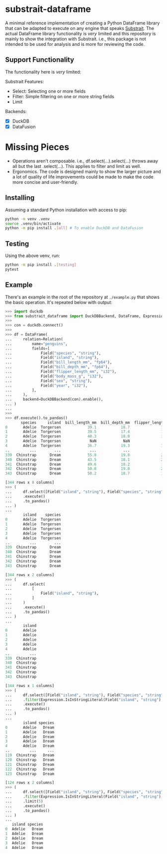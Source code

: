 # substrait-dataframe

A minimal reference implementation of creating a Python DataFrame library that can be adapted to execute on any engine that speaks [Substrait](https://substrait.io).
The actual DataFrame library functionality is _very_ limited and this repository is mainly to show the integration with Substrait.
i.e., this package is not intended to be used for analysis and is more for reviewing the code.

## Support Functionality

The functionality here is _very_ limited:

Substrait Features:

- Select: Selecting one or more fields
- Filter: Simple filtering on one or more string fields
- Limit

Backends:

- [x] DuckDB
- [x] DataFusion

# Missing Pieces

- Operations aren't composable. i.e., df.select(...).select(...) throws away all but the last .select(...). This applies to filter and limit as well.
- Ergonomics. The code is designed mainly to show the larger picture and a lot of quality of life improvements could be made to make the code more concise and user-friendly. 

## Installing

Assuming a standard Python installation with access to pip:

```sh
python -m venv .venv
source .venv/bin/activate
python -m pip install .[all] # To enable DuckDB and DataFusion
```

## Testing

Using the above venv, run:

```sh
python -m pip install .[testing]
pytest
```

## Example

There's an example in the root of the repository at `./example.py` that shows the basic operation.
It's repeated below with output:

```python
>>> import duckdb
>>> from substrait_dataframe import DuckDBBackend, DataFrame, Expression, Field, Relation
>>>
>>> con = duckdb.connect()
>>>
>>> df = DataFrame(
...     relation=Relation(
...         name="penguins",
...         fields=[
...             Field("species", "string"),
...             Field("island", "string"),
...             Field("bill_length_mm", "fp64"),
...             Field("bill_depth_mm", "fp64"),
...             Field("flipper_length_mm", "i32"),
...             Field("body_mass_g", "i32"),
...             Field("sex", "string"),
...             Field("year", "i32"),
...         ],
...     ),
...     backend=DuckDBBackend(con).enable(),
... )
...
>>>
>>> df.execute().to_pandas()
       species     island  bill_length_mm  bill_depth_mm  flipper_length_mm  body_mass_g     sex  year
0       Adelie  Torgersen            39.1           18.7              181.0       3750.0    male  2007
1       Adelie  Torgersen            39.5           17.4              186.0       3800.0  female  2007
2       Adelie  Torgersen            40.3           18.0              195.0       3250.0  female  2007
3       Adelie  Torgersen             NaN            NaN                NaN          NaN    None  2007
4       Adelie  Torgersen            36.7           19.3              193.0       3450.0  female  2007
..         ...        ...             ...            ...                ...          ...     ...   ...
339  Chinstrap      Dream            55.8           19.8              207.0       4000.0    male  2009
340  Chinstrap      Dream            43.5           18.1              202.0       3400.0  female  2009
341  Chinstrap      Dream            49.6           18.2              193.0       3775.0    male  2009
342  Chinstrap      Dream            50.8           19.0              210.0       4100.0    male  2009
343  Chinstrap      Dream            50.2           18.7              198.0       3775.0  female  2009

[344 rows x 8 columns]
>>> (
...     df.select([Field("island", "string"), Field("species", "string")])
...     .execute()
...     .to_pandas()
... )
...
        island    species
0       Adelie  Torgersen
1       Adelie  Torgersen
2       Adelie  Torgersen
3       Adelie  Torgersen
4       Adelie  Torgersen
..         ...        ...
339  Chinstrap      Dream
340  Chinstrap      Dream
341  Chinstrap      Dream
342  Chinstrap      Dream
343  Chinstrap      Dream

[344 rows x 2 columns]
>>> (
...     df.select(
...         [
...             Field("island", "string"),
...         ]
...     )
...     .execute()
...     .to_pandas()
... )
...
        island
0       Adelie
1       Adelie
2       Adelie
3       Adelie
4       Adelie
..         ...
339  Chinstrap
340  Chinstrap
341  Chinstrap
342  Chinstrap
343  Chinstrap

[344 rows x 1 columns]
>>> (
...     df.select([Field("island", "string"), Field("species", "string")])
...     .filter(Expression.IsInStringLiteral(Field("island", "string"), "Dream"))
...     .execute()
...     .to_pandas()
... )
...
        island species
0       Adelie   Dream
1       Adelie   Dream
2       Adelie   Dream
3       Adelie   Dream
4       Adelie   Dream
..         ...     ...
119  Chinstrap   Dream
120  Chinstrap   Dream
121  Chinstrap   Dream
122  Chinstrap   Dream
123  Chinstrap   Dream

[124 rows x 2 columns]
>>> (
...     df.select([Field("island", "string"), Field("species", "string")])
...     .filter(Expression.IsInStringLiteral(Field("island", "string"), "Dream"))
...     .limit(5)
...     .execute()
...     .to_pandas()
... )
...
   island species
0  Adelie   Dream
1  Adelie   Dream
2  Adelie   Dream
3  Adelie   Dream
4  Adelie   Dream
```
